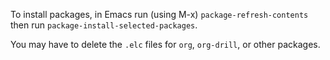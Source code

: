 To install packages, in Emacs
run (using M-x) `package-refresh-contents`
then run        `package-install-selected-packages`.

You may have to delete the `.elc` files for `org`, `org-drill`, or other packages.
